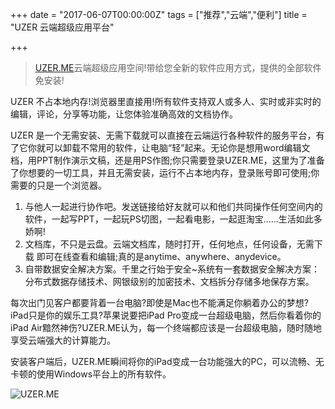 +++
date = "2017-06-07T00:00:00Z"
tags = ["推荐","云端","便利"]
title = "UZER 云端超级应用平台"

+++

> [UZER.ME](https://uzer.me/)云端超级应用空间!带给您全新的软件应用方式，提供的全部软件免安装!<!--more-->


UZER 不占本地内存!浏览器里直接用!所有软件支持双人或多人、实时或非实时的编辑，评论，分享等功能，让您体验准确高效的文档协作。


UZER 是一个无需安装、无需下载就可以直接在云端运行各种软件的服务平台，有了它你就可以卸载不常用的软件，让电脑“轻”起来。无论你是想用word编辑文档，用PPT制作演示文稿，还是用PS作图;你只需要登录UZER.ME，这里为了准备了你想要的一切工具，并且无需安装，运行不占本地内存，登录账号即可使用;你需要的只是一个浏览器。


1. 与他人一起进行协作吧。发送链接给好友就可以和他们共同操作任何空间内的软件，一起写PPT，一起玩PS切图，一起看电影，一起逛淘宝......生活如此多娇啊!  
2. 文档库，不只是云盘。云端文档库，随时打开，任何地点，任何设备，无需下载 即可在线查看和编辑;真的是anytime、anywhere、anydevice。  
3. 自带数据安全解决方案。千里之行始于安全~系统有一套数据安全解决方案：分布式数据存储技术、网银级别的加密技术、文档拆分存储多地保存方案。  


每次出门见客户都要背着一台电脑?即使是Mac也不能满足你躺着办公的梦想?iPad只是你的娱乐工具?苹果说要把iPad Pro变成一台超级电脑，然后你看着你的iPad Air黯然神伤?UZER.ME认为，每一个终端都应该是一台超级电脑，随时随地享受云端强大的计算能力。  

安装客户端后，UZER.ME瞬间将你的iPad变成一台功能强大的PC，可以流畅、无卡顿的使用Windows平台上的所有软件。


![UZER.ME](https://image.thum.io/get/width/600/https://www.uzer.me/)